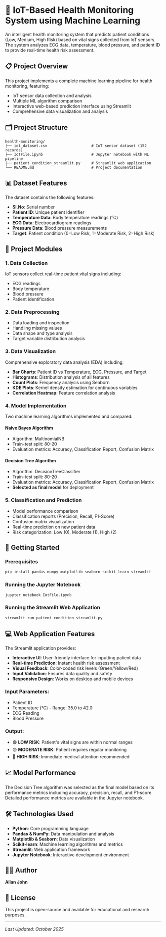 # 🏥 IoT-Based Health Monitoring System using Machine Learning

An intelligent health monitoring system that predicts patient conditions (Low, Medium, High Risk) based on vital signs collected from IoT sensors. The system analyzes ECG data, temperature, blood pressure, and patient ID to provide real-time health risk assessment.

## 📋 Project Overview

This project implements a complete machine learning pipeline for health monitoring, featuring:
- IoT sensor data collection and analysis
- Multiple ML algorithm comparison
- Interactive web-based prediction interface using Streamlit
- Comprehensive data visualization and analysis

## 🗂️ Project Structure

```
health-monitoring/
├── iot_dataset.csv                    # IoT sensor dataset (152 records)
├── IotFile.ipynb                      # Jupyter notebook with ML pipeline
├── patient_condition_streamlit.py     # Streamlit web application
└── README.md                          # Project documentation
```

## 📊 Dataset Features

The dataset contains the following features:
- **Sl.No**: Serial number
- **Patient ID**: Unique patient identifier
- **Temperature Data**: Body temperature readings (°C)
- **ECG Data**: Electrocardiogram readings
- **Pressure Data**: Blood pressure measurements
- **Target**: Patient condition (0=Low Risk, 1=Moderate Risk, 2=High Risk)

## 🔬 Project Modules

### 1. Data Collection
IoT sensors collect real-time patient vital signs including:
- ECG readings
- Body temperature
- Blood pressure
- Patient identification

### 2. Data Preprocessing
- Data loading and inspection
- Handling missing values
- Data shape and type analysis
- Target variable distribution analysis

### 3. Data Visualization
Comprehensive exploratory data analysis (EDA) including:
- **Bar Charts**: Patient ID vs Temperature, ECG, Pressure, and Target
- **Histograms**: Distribution analysis of all features
- **Count Plots**: Frequency analysis using Seaborn
- **KDE Plots**: Kernel density estimation for continuous variables
- **Correlation Heatmap**: Feature correlation analysis

### 4. Model Implementation
Two machine learning algorithms implemented and compared:

#### Naive Bayes Algorithm
- Algorithm: MultinomialNB
- Train-test split: 80-20
- Evaluation metrics: Accuracy, Classification Report, Confusion Matrix

#### Decision Tree Algorithm
- Algorithm: DecisionTreeClassifier
- Train-test split: 80-20
- Evaluation metrics: Accuracy, Classification Report, Confusion Matrix
- **Selected as final model** for deployment

### 5. Classification and Prediction
- Model performance comparison
- Classification reports (Precision, Recall, F1-Score)
- Confusion matrix visualization
- Real-time prediction on new patient data
- Risk categorization: Low (0), Moderate (1), High (2)

## 🚀 Getting Started

### Prerequisites
```bash
pip install pandas numpy matplotlib seaborn scikit-learn streamlit
```

### Running the Jupyter Notebook
```bash
jupyter notebook IotFile.ipynb
```

### Running the Streamlit Web Application
```bash
streamlit run patient_condition_streamlit.py
```

## 💻 Web Application Features

The Streamlit application provides:
- **Interactive UI**: User-friendly interface for inputting patient data
- **Real-time Prediction**: Instant health risk assessment
- **Visual Feedback**: Color-coded risk levels (Green/Yellow/Red)
- **Input Validation**: Ensures data quality and safety
- **Responsive Design**: Works on desktop and mobile devices

### Input Parameters:
- Patient ID
- Temperature (°C) - Range: 35.0 to 42.0
- ECG Reading
- Blood Pressure

### Output:
- 🟢 **LOW RISK**: Patient's vital signs are within normal ranges
- 🟡 **MODERATE RISK**: Patient requires regular monitoring
- 🔴 **HIGH RISK**: Immediate medical attention recommended

## 📈 Model Performance

The Decision Tree algorithm was selected as the final model based on its performance metrics including accuracy, precision, recall, and F1-score. Detailed performance metrics are available in the Jupyter notebook.

## 🛠️ Technologies Used

- **Python**: Core programming language
- **Pandas & NumPy**: Data manipulation and analysis
- **Matplotlib & Seaborn**: Data visualization
- **Scikit-learn**: Machine learning algorithms and metrics
- **Streamlit**: Web application framework
- **Jupyter Notebook**: Interactive development environment

## 👨‍💻 Author

**Allan John**

## 📝 License

This project is open-source and available for educational and research purposes.

---

*Last Updated: October 2025*
